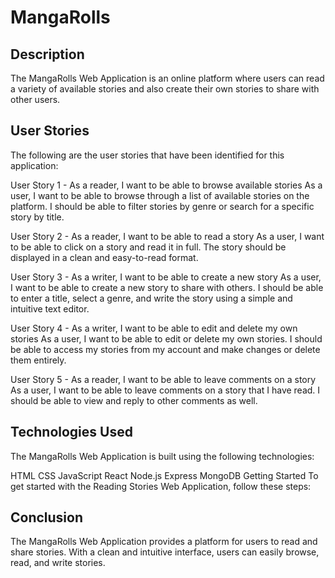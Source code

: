 # MangaRolls

## Description

The MangaRolls Web Application is an online platform where users can read a variety of available stories and also create their own stories to share with other users.

## User Stories

The following are the user stories that have been identified for this application:

User Story 1 - As a reader, I want to be able to browse available stories
As a user, I want to be able to browse through a list of available stories on the platform. I should be able to filter stories by genre or search for a specific story by title.

User Story 2 - As a reader, I want to be able to read a story
As a user, I want to be able to click on a story and read it in full. The story should be displayed in a clean and easy-to-read format.

User Story 3 - As a writer, I want to be able to create a new story
As a user, I want to be able to create a new story to share with others. I should be able to enter a title, select a genre, and write the story using a simple and intuitive text editor.

User Story 4 - As a writer, I want to be able to edit and delete my own stories
As a user, I want to be able to edit or delete my own stories. I should be able to access my stories from my account and make changes or delete them entirely.

User Story 5 - As a reader, I want to be able to leave comments on a story
As a user, I want to be able to leave comments on a story that I have read. I should be able to view and reply to other comments as well.

## Technologies Used

The MangaRolls Web Application is built using the following technologies:

HTML
CSS
JavaScript
React
Node.js
Express
MongoDB
Getting Started
To get started with the Reading Stories Web Application, follow these steps:

## Conclusion

The MangaRolls Web Application provides a platform for users to read and share stories. With a clean and intuitive interface, users can easily browse, read, and write stories.
